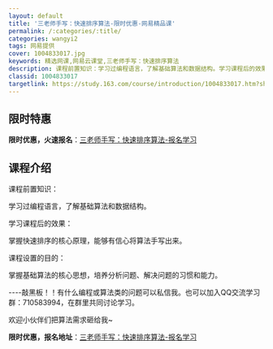 ```yaml
---
layout: default
title: '三老师手写：快速排序算法-限时优惠-网易精品课'
permalink: /:categories/:title/
categories: wangyi2
tags: 网易提供
cover: 1004833017.jpg
keywords: 精选网课,网易云课堂,三老师手写：快速排序算法
description: 课程前置知识：学习过编程语言，了解基础算法和数据结构。学习课程后的效果：掌握快速排序的核心原理，能够有信心将算法手写出来
classid: 1004833017
targetlink: https://study.163.com/course/introduction/1004833017.htm?share=1&shareId=1025206652&utm_campaign=share&utm_medium=iphoneShare&utm_source=&utm_u=1025206652
---
```


## 限时特惠

**限时优惠，火速报名**：[三老师手写：快速排序算法-报名学习](https://study.163.com/course/introduction/1004833017.htm?share=1&shareId=1025206652&utm_campaign=share&utm_medium=iphoneShare&utm_source=&utm_u=1025206652)

## 课程介绍

课程前置知识：

  学习过编程语言，了解基础算法和数据结构。

学习课程后的效果：

   掌握快速排序的核心原理，能够有信心将算法手写出来。

课程设置的目的：

   掌握基础算法的核心思想，培养分析问题、解决问题的习惯和能力。



----敲黑板！！有什么编程或算法类的问题可以私信我。也可以加入QQ交流学习群：710583994，在群里共同讨论学习。

欢迎小伙伴们把算法需求砸给我~

**限时优惠，报名地址**：[三老师手写：快速排序算法-报名学习](https://study.163.com/course/introduction/1004833017.htm?share=1&shareId=1025206652&utm_campaign=share&utm_medium=iphoneShare&utm_source=&utm_u=1025206652)

